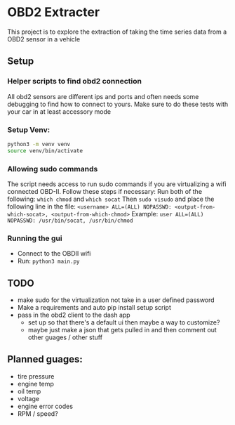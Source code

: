 # OBD2 Extracter

This project is to explore the extraction of taking the time series data from a OBD2 sensor in a vehicle

## Setup

### Helper scripts to find obd2 connection

All obd2 sensors are different ips and ports and often needs some debugging to find how to connect to yours. Make sure to do these tests with your car in at least accessory mode

### Setup Venv:

```bash
python3 -m venv venv
source venv/bin/activate
```

### Allowing sudo commands
The script needs access to run sudo commands if you are virtualizing a wifi connected OBD-II. Follow these steps if necessary:
Run both of the following: `which chmod` and `which socat`
Then `sudo visudo`
and place the following line in the file:
`<username> ALL=(ALL) NOPASSWD: <output-from-which-socat>, <output-from-which-chmod>`
Example:
`user ALL=(ALL) NOPASSWD: /usr/bin/socat, /usr/bin/chmod`


### Running the gui
- Connect to the OBDII wifi
- Run: `python3 main.py`

## TODO
- make sudo for the virtualization not take in a user defined password
- Make a requirements and auto pip install setup script
- pass in the obd2 client to the dash app
    - set up so that there's a default ui then maybe a way to customize?
    - maybe just make a json that gets pulled in and then comment out other guages / other stuff

## Planned guages:
- tire pressure
- engine temp
- oil temp
- voltage
- engine error codes
- RPM / speed?